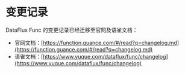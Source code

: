 # 变更记录

DataFlux Func 的变更记录已经迁移至官网及语雀文档：

- 官网文档：[https://function.guance.com/#/read?q=changelog.md](https://function.guance.com/#/read?q=changelog.md)
- 语雀文档：[https://www.yuque.com/dataflux/func/changelog](https://www.yuque.com/dataflux/func/changelog)

